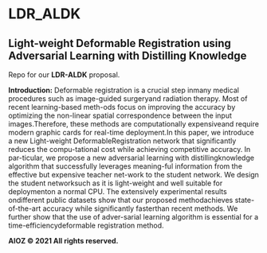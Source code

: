 # LDR_ALDK
## Light-weight Deformable Registration using Adversarial Learning with Distilling Knowledge

Repo for our **LDR-ALDK** proposal.

**Introduction:** 
Deformable  registration  is  a  crucial  step  inmany  medical  procedures  such  as  image-guided  surgeryand radiation therapy. Most of recent learning-based meth-ods focus on improving the accuracy by optimizing the non-linear  spatial  correspondence  between  the  input  images.Therefore,  these  methods  are  computationally  expensiveand require modern graphic cards for real-time deployment.In this paper, we introduce a new Light-weight DeformableRegistration network that significantly reduces the compu-tational cost while achieving competitive accuracy. In par-ticular, we propose a new adversarial learning with distillingknowledge algorithm that successfully leverages meaning-ful information from the effective but expensive teacher net-work to the student network. We design the student networksuch as it is light-weight and well suitable for deploymenton a normal CPU. The extensively experimental results ondifferent public datasets show that our proposed methodachieves state-of-the-art accuracy while significantly fasterthan recent methods. We further show that the use of adver-sarial  learning  algorithm  is  essential  for  a  time-efficiencydeformable  registration  method. 

**AIOZ © 2021 All rights reserved.**
